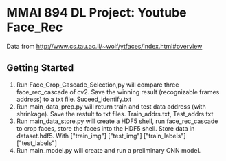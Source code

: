 # MMAI 894 DL Project: Youtube Face_Rec

Data from http://www.cs.tau.ac.il/~wolf/ytfaces/index.html#overview

## Getting Started

1. Run Face_Crop_Cascade_Selection,py will compare three face_rec_cascade of cv2. Save the winning result (recognizable frames address) to a txt file. Suceed_identify.txt
2. Run main_data_prep.py will return train and test data address (with shrinkage). Save the restult to txt files. Train_addrs.txt, Test_addrs.txt
3. Run main_data_store.py will create a HDF5 shell, run face_rec_cascade to crop faces, store the faces into the HDF5 shell. Store data in dataset.hdf5. With ["train_img"] ["test_img"] ["train_labels"] ["test_labels"]
4. Run main_model.py will create and run a preliminary CNN model.